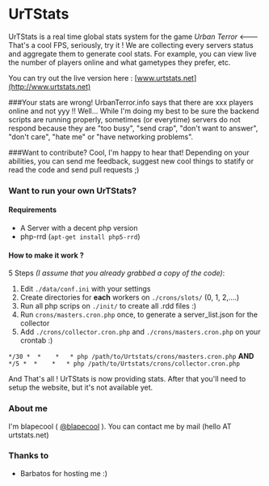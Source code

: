 UrTStats
========

UrTStats is a real time global stats system for the game _Urban Terror_ <--- That's a cool FPS, seriously, try it !
We are collecting every servers status and aggregate them to generate cool stats. For example, you can view live the number of players online and what gametypes they prefer, etc.

You can try out the live version here : [www.urtstats.net](http://www.urtstats.net)

###Your stats are wrong! UrbanTerror.info says that there are xxx players online and not yyy !!
Well... While I'm doing my best to be sure the backend scripts are running properly, sometimes (or everytime) servers do not respond because they are "too busy", "send crap", "don't want to answer", "don't care", "hate me" or "have networking problems". 

###Want to contribute?
Cool, I'm happy to hear that! Depending on your abilities, you can send me feedback, suggest new cool things to statify or read the code and send pull requests ;)

### Want to run your own UrTStats?
#### Requirements 
* A Server with a decent php version
* php-rrd (`apt-get install php5-rrd`)

#### How to make it work ?
5 Steps _(I assume that you already grabbed a copy of the code)_:

1. Edit `./data/conf.ini` with your settings
2. Create directories for **each** workers on `./crons/slots/` (0, 1, 2,....)
3. Run all php scrips on `./init/` to create all .rdd files :)
4. Run `crons/masters.cron.php` once, to generate a server_list.json for the collector
5. Add `./crons/collector.cron.php` and `./crons/masters.cron.php` on your crontab :)

`*/30 *  *    *   * php /path/to/Urtstats/crons/masters.cron.php` **AND**
`*/5 *  *    *   * php /path/to/Urtstats/crons/collector.cron.php`

And That's all ! UrTStats is now providing stats. After that you'll need to setup the website, but it's not available yet.

### About me 
I'm blapecool ( [@blapecool](http://www.twitter.com/blapecool) ). 
You can contact me by mail (hello AT urtstats.net)

### Thanks to
* Barbatos for hosting me :)
